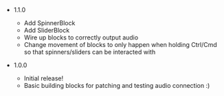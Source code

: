 - 1.1.0
  - Add SpinnerBlock
  - Add SliderBlock
  - Wire up blocks to correctly output audio
  - Change movement of blocks to only happen when holding Ctrl/Cmd so that spinners/sliders can be interacted with

- 1.0.0
  - Initial release!
  - Basic building blocks for patching and testing audio connection :)